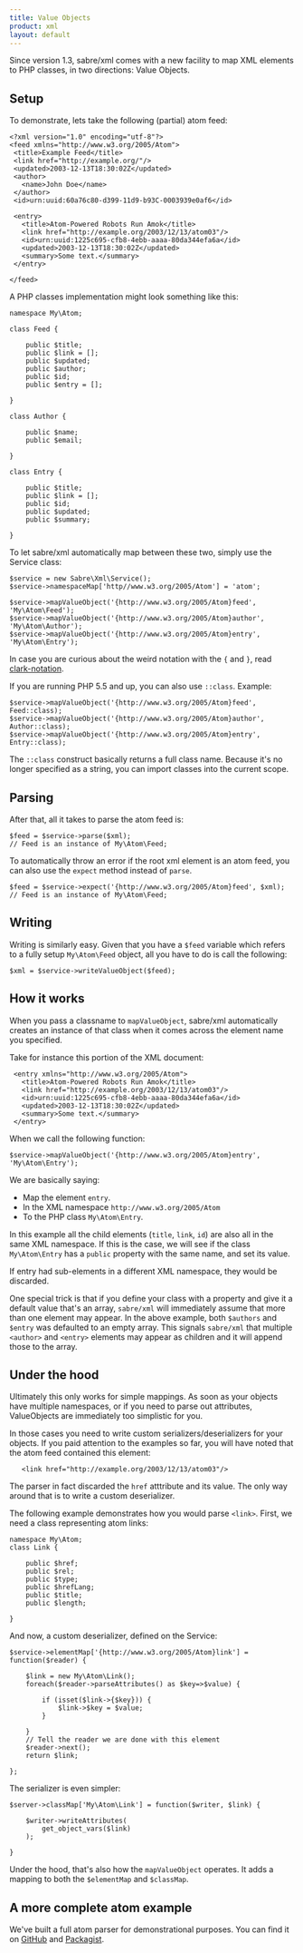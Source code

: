 ```yaml
---
title: Value Objects
product: xml
layout: default
---
```


Since version 1.3, sabre/xml comes with a new facility to map XML elements to
PHP classes, in two directions: Value Objects.

Setup
-----

To demonstrate, lets take the following (partial) atom feed:

    <?xml version="1.0" encoding="utf-8"?>
    <feed xmlns="http://www.w3.org/2005/Atom">
     <title>Example Feed</title>
     <link href="http://example.org/"/>
     <updated>2003-12-13T18:30:02Z</updated>
     <author>
       <name>John Doe</name>
     </author>
     <id>urn:uuid:60a76c80-d399-11d9-b93C-0003939e0af6</id>

     <entry>
       <title>Atom-Powered Robots Run Amok</title>
       <link href="http://example.org/2003/12/13/atom03"/>
       <id>urn:uuid:1225c695-cfb8-4ebb-aaaa-80da344efa6a</id>
       <updated>2003-12-13T18:30:02Z</updated>
       <summary>Some text.</summary>
     </entry>

    </feed>

A PHP classes implementation might look something like this:

    namespace My\Atom;

    class Feed {

        public $title;
        public $link = [];
        public $updated;
        public $author;
        public $id;
        public $entry = [];

    }

    class Author {

        public $name;
        public $email;

    }

    class Entry {

        public $title;
        public $link = [];
        public $id;
        public $updated;
        public $summary;

    }

To let sabre/xml automatically map between these two, simply use the Service
class:

    $service = new Sabre\Xml\Service();
    $service->namespaceMap['http//www.w3.org/2005/Atom'] = 'atom';

    $service->mapValueObject('{http://www.w3.org/2005/Atom}feed', 'My\Atom\Feed');
    $service->mapValueObject('{http://www.w3.org/2005/Atom}author', 'My\Atom\Author');
    $service->mapValueObject('{http://www.w3.org/2005/Atom}entry', 'My\Atom\Entry');

In case you are curious about the weird notation with the `{` and `}`, read
[clark-notation][2].

If you are running PHP 5.5 and up, you can also use `::class`. Example:

    $service->mapValueObject('{http://www.w3.org/2005/Atom}feed', Feed::class);
    $service->mapValueObject('{http://www.w3.org/2005/Atom}author', Author::class);
    $service->mapValueObject('{http://www.w3.org/2005/Atom}entry', Entry::class);

The `::class` construct basically returns a full class name. Because it's no
longer specified as a string, you can import classes into the current scope.


Parsing
-------

After that, all it takes to parse the atom feed is:

    $feed = $service->parse($xml);
    // Feed is an instance of My\Atom\Feed;

To automatically throw an error if the root xml element is an atom feed,
you can also use the `expect` method instead of `parse`.

    $feed = $service->expect('{http://www.w3.org/2005/Atom}feed', $xml);
    // Feed is an instance of My\Atom\Feed;


Writing
-------

Writing is similarly easy. Given that you have a `$feed` variable which refers
to a fully setup `My\Atom\Feed` object, all you have to do is call the following:

    $xml = $service->writeValueObject($feed);


How it works
------------

When you pass a classname to `mapValueObject`, sabre/xml automatically creates
an instance of that class when it comes across the element name you specified.

Take for instance this portion of the XML document:

     <entry xmlns="http://www.w3.org/2005/Atom">
       <title>Atom-Powered Robots Run Amok</title>
       <link href="http://example.org/2003/12/13/atom03"/>
       <id>urn:uuid:1225c695-cfb8-4ebb-aaaa-80da344efa6a</id>
       <updated>2003-12-13T18:30:02Z</updated>
       <summary>Some text.</summary>
     </entry>

When we call the following function:

    $service->mapValueObject('{http://www.w3.org/2005/Atom}entry', 'My\Atom\Entry');

We are basically saying:

* Map the element `entry`.
* In the XML namespace `http://www.w3.org/2005/Atom`
* To the PHP class `My\Atom\Entry`.

In this example all the child elements (`title`, `link`, `id`) are also all in
the same XML namespace. If this is the case, we will see if the class
`My\Atom\Entry` has a `public` property with the same name, and set its value.

If entry had sub-elements in a different XML namespace, they would be discarded.

One special trick is that if you define your class with a property and give it
a default value that's an array, `sabre/xml` will immediately assume that more
than one element may appear. In the above example, both `$authors` and `$entry`
was defaulted to an empty array. This signals `sabre/xml` that multiple
`<author>` and `<entry>` elements may appear as children and it will append
those to the array.


Under the hood
--------------

Ultimately this only works for simple mappings. As soon as your objects have
multiple namespaces, or if you need to parse out attributes, ValueObjects are
immediately too simplistic for you.

In those cases you need to write custom serializers/deserializers for your
objects. If you paid attention to the examples so far, you will have noted
that the atom feed contained this element:

       <link href="http://example.org/2003/12/13/atom03"/>

The parser in fact discarded the `href` atttribute and its value. The only
way around that is to write a custom deserializer.

The following example demonstrates how you would parse `<link>`. First, we
need a class representing atom links:

    namespace My\Atom;
    class Link {

        public $href;
        public $rel;
        public $type;
        public $hrefLang;
        public $title;
        public $length;

    }

And now, a custom deserializer, defined on the Service:

    $service->elementMap['{http://www.w3.org/2005/Atom}link'] = function($reader) {

        $link = new My\Atom\Link();
        foreach($reader->parseAttributes() as $key=>$value) {

            if (isset($link->{$key})) {
                $link->$key = $value;
            }

        }
        // Tell the reader we are done with this element
        $reader->next();
        return $link;

    };

The serializer is even simpler:

    $server->classMap['My\Atom\Link'] = function($writer, $link) {

        $writer->writeAttributes(
            get_object_vars($link)
        );

    }

Under the hood, that's also how the `mapValueObject` operates. It adds a
mapping to both the `$elementMap` and `$classMap`.


A more complete atom example
----------------------------

We've built a full atom parser for demonstrational purposes. You can find it
on [GitHub][3] and [Packagist][4].


[1]: https://tools.ietf.org/html/rfc4287
[2]: /xml/clark-notation/
[3]: https://github.com/sabre-io/xml-atom "Atom XML parser for PHP"
[4]: https://packagist.org/packages/sabre/xml-atom "Atom XML parser for PHP"
